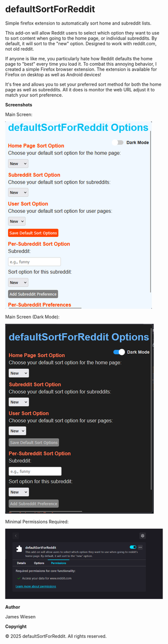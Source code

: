 # defaultSortForReddit
Simple firefox extension to automatically sort home and subreddit lists. 

This add-on will allow Reddit users to select which option they want to use to sort content when going to the home page, or individual subreddits. By default, it will sort to the "new" option. Designed to work with reddit.com, not old reddit.

If anyone is like me, you particularly hate how Reddit defaults the home page to "best" every time you load it. To combat this annoying behavior, I created a simple Firefox browser extension. The extension is available for Firefox on desktop as well as Android devices!

It's free and allows you to set your preferred sort method for both the home page as well as subreddits. All it does is monitor the web URL adjust it to match your sort preference. 

**Screenshots**

Main Screen: 

![Alt text](firefox-addon/images/MainScreen.png?raw=true "MainScreen")

Main Screen (Dark Mode): 

![Alt text](firefox-addon/images/MainScreenDarkMode.png?raw=true "MainScreenDarkMode")


Minimal Permissions Required:

![Alt text](firefox-addon/images/Permissions.png?raw=true "Permissions")

**Author**

James Wiesen

**Copyright**

© 2025 defaultSortForReddit. All rights reserved.
